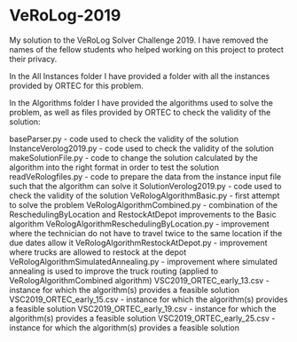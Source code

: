 # VeRoLog-2019
My solution to the VeRoLog Solver Challenge 2019. I have removed the names of the fellow students who helped working on this project to protect their privacy.

In the All Instances folder I have provided a folder with all the instances provided by ORTEC for this problem. 

In the Algorithms folder I have provided the algorithms used to solve the problem, as well as files provided by ORTEC to check the validity of the solution:

baseParser.py - code used to check the validity of the solution
InstanceVerolog2019.py - code used to check the validity of the solution
makeSolutionFile.py - code to change the solution calculated by the algorithm into the right format in order to test the solution
readVeRologfiles.py - code to prepare the data from the instance input file such that the algorithm can solve it
SolutionVerolog2019.py - code used to check the validity of the solution
VeRologAlgorithmBasic.py - first attempt to solve the problem
VeRologAlgorithmCombined.py - combination of the ReschedulingByLocation and RestockAtDepot improvements to the Basic algorithm
VeRologAlgorithmReschedulingByLocation.py - improvement where the technician do not have to travel twice to the same location if the due dates allow it
VeRologAlgorithmRestockAtDepot.py - improvement where trucks are allowed to restock at the depot
VeRologAlgorithmSimulatedAnnealing.py - improvement where simulated annealing is used to improve the truck routing (applied to VeRologAlgorithmCombined algorithm)
VSC2019_ORTEC_early_13.csv - instance for which the algorithm(s) provides a feasible solution
VSC2019_ORTEC_early_15.csv - instance for which the algorithm(s) provides a feasible solution
VSC2019_ORTEC_early_19.csv - instance for which the algorithm(s) provides a feasible solution
VSC2019_ORTEC_early_25.csv - instance for which the algorithm(s) provides a feasible solution
